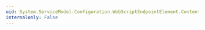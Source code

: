 ```yaml
---
uid: System.ServiceModel.Configuration.WebScriptEndpointElement.ContentTypeMapper
internalonly: False
---
```

